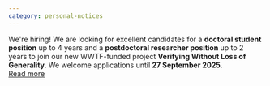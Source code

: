 ```yaml
---
category: personal-notices
---
```


<div class="notice">
    <headline>We're hiring!</headline>
    We are looking for excellent candidates for a <strong>doctoral student position</strong> up to 4 years and a <strong>postdoctoral researcher position</strong> up to 2 years
    to join our new WWTF-funded project <strong>Verifying Without Loss of Generality</strong>.
    We welcome applications until <strong>27 September 2025</strong>.
    <div class="button-row">
        <a class="btn-big" href="/wlog/">Read more</a>
    </div>
</div>
